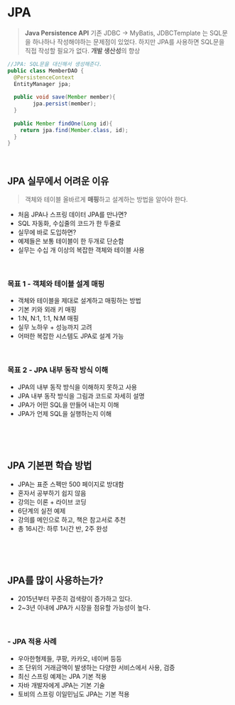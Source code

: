 # JPA

> **Java Persistence API**
> 기존 JDBC → MyBatis, JDBCTemplate 는 SQL문을 하나하나 작성해야하는 문제점이 있었다.
> 하지만 JPA를 사용하면 SQL문을 직접 작성할 필요가 없다.
> **개발 생산성**의 향상

```java
//JPA: SQL문을 대신해서 생성해준다.
public class MemberDAO {
  @PersistenceContext
  EntityManager jpa;
 	
  public void save(Member member){
		jpa.persist(member);
  }
  
  public Member findOne(Long id){
    return jpa.find(Member.class, id);
  }
}
```

​                   

## JPA 실무에서 어려운 이유

> 객체와 테이블 올바르게 **매핑**하고 설계하는 방법을 알아야 한다.

* 처음 JPA나 스프링 데이터 JPA를 만나면?
* SQL 자동화, 수십줄의 코드가 한 두줄로
* 실무에 바로 도입하면?
* 예제들은 보통 테이블이 한 두개로 단순함
* 실무는 수십 개 이상의 복잡한 객체와 테이블 사용

​                    

### 목표 1 - 객체와 테이블 설계 매핑

* 객체와 테이블을 제대로 설계하고 매핑하는 방법
* 기본 키와 외래 키 매핑
* 1:N, N:1, 1:1, N:M 매핑
* 실무 노하우 + 성능까지 고려
* 어떠한 복잡한 시스템도 JPA로 설계 가능

​                   

### 목표 2 - JPA 내부 동작 방식 이해

* JPA의 내부 동작 방식을 이해하지 못하고 사용
* JPA 내부 동작 방식을 그림과 코드로 자세히 설명
* JPA가 어떤 SQL을 만들어 내는지 이해
* JPA가 언제 SQL을 실행하는지 이해

​                        

​                     

## JPA 기본편 학습 방법

* JPA는 표준 스펙만 500 페이지로 방대함
* 혼자서 공부하기 쉽지 않음
* 강의는 이론 + 라이브 코딩
* 6단계의 실전 예제
* 강의를 메인으로 하고, 책은 참고서로 추천
* 총 16시간: 하루 1시간 반, 2주 완성

​                      

​                            

## JPA를 많이 사용하는가?

* 2015년부터 꾸준히 검색량이 증가하고 있다.
* 2~3년 이내에 JPA가 시장을 점유할 가능성이 높다.

​                   

### - JPA 적용 사례

* 우아한형제들, 쿠팡, 카카오, 네이버 등등
* 조 단위의 거래금액이 발생하는 다양한 서비스에서 사용, 검증
* 최신 스프링 예제는 JPA 기본 적용
* 자바 개발자에게 JPA는 기본 기술
* 토비의 스프링 이일민님도 JPA는 기본 적용

​                      

